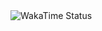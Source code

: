 
<img src="https://github-readme-stats.vercel.app/api/wakatime?username=alimahvashm&layout=compact" alt="WakaTime Status" />
